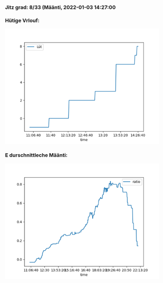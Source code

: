 ### Jitz grad: 8/33 (Määnti, 2022-01-03 14:27:00

### Hütige Vrlouf:
![Graph](Today.png)

### E durschnittleche Määnti:
![Graph](Määnti.png)